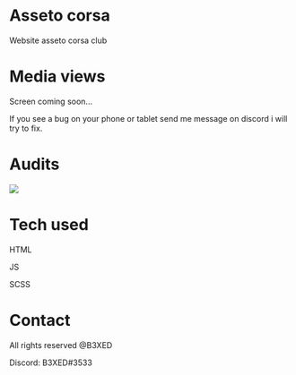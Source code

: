 # Asseto corsa
Website asseto corsa club

# Media views
Screen coming soon...

If you see a bug on your phone or tablet send me message on discord i will try to fix.

# Audits
<img src="https://cdn.discordapp.com/attachments/670620706991767562/676495816298463236/unknown.png" >

# Tech used
HTML

JS

SCSS

# Contact
All rights reserved @B3XED

Discord: B3XED#3533
